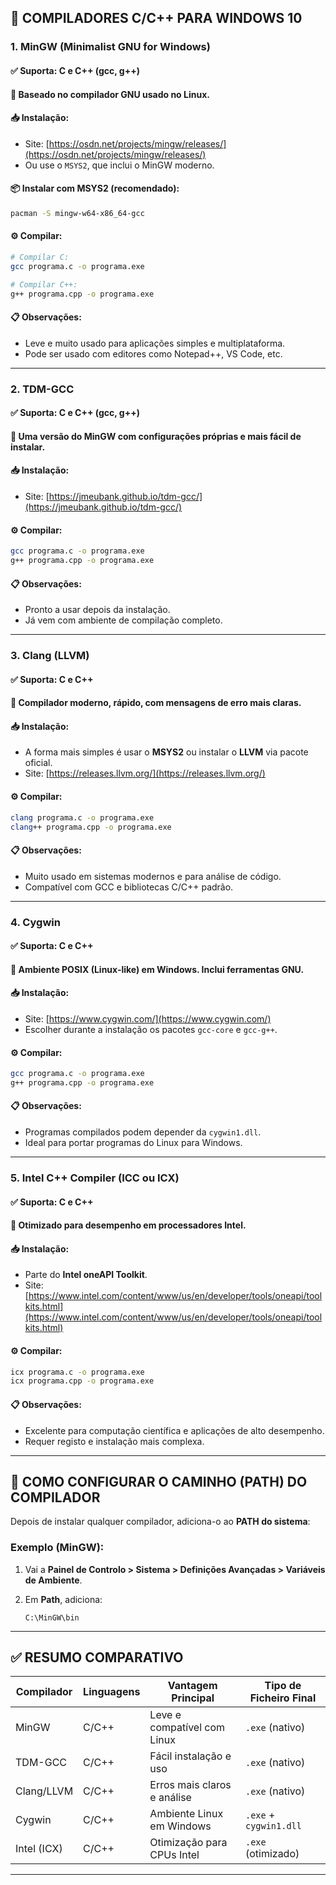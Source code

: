 ## 🔧 COMPILADORES C/C++ PARA WINDOWS 10

### 1. **MinGW (Minimalist GNU for Windows)**

#### ✅ Suporta: C e C++ (gcc, g++)

#### 📌 Baseado no compilador GNU usado no Linux.

#### 📥 Instalação:

* Site: [https://osdn.net/projects/mingw/releases/](https://osdn.net/projects/mingw/releases/)
* Ou use o `MSYS2`, que inclui o MinGW moderno.

#### 📦 Instalar com MSYS2 (recomendado):

```bash
pacman -S mingw-w64-x86_64-gcc
```

#### ⚙️ Compilar:

```bash
# Compilar C:
gcc programa.c -o programa.exe

# Compilar C++:
g++ programa.cpp -o programa.exe
```

#### 📋 Observações:

* Leve e muito usado para aplicações simples e multiplataforma.
* Pode ser usado com editores como Notepad++, VS Code, etc.

---

### 2. **TDM-GCC**

#### ✅ Suporta: C e C++ (gcc, g++)

#### 📌 Uma versão do MinGW com configurações próprias e mais fácil de instalar.

#### 📥 Instalação:

* Site: [https://jmeubank.github.io/tdm-gcc/](https://jmeubank.github.io/tdm-gcc/)

#### ⚙️ Compilar:

```bash
gcc programa.c -o programa.exe
g++ programa.cpp -o programa.exe
```

#### 📋 Observações:

* Pronto a usar depois da instalação.
* Já vem com ambiente de compilação completo.

---

### 3. **Clang (LLVM)**

#### ✅ Suporta: C e C++

#### 📌 Compilador moderno, rápido, com mensagens de erro mais claras.

#### 📥 Instalação:

* A forma mais simples é usar o **MSYS2** ou instalar o **LLVM** via pacote oficial.
* Site: [https://releases.llvm.org/](https://releases.llvm.org/)

#### ⚙️ Compilar:

```bash
clang programa.c -o programa.exe
clang++ programa.cpp -o programa.exe
```

#### 📋 Observações:

* Muito usado em sistemas modernos e para análise de código.
* Compatível com GCC e bibliotecas C/C++ padrão.

---

### 4. **Cygwin**

#### ✅ Suporta: C e C++

#### 📌 Ambiente POSIX (Linux-like) em Windows. Inclui ferramentas GNU.

#### 📥 Instalação:

* Site: [https://www.cygwin.com/](https://www.cygwin.com/)
* Escolher durante a instalação os pacotes `gcc-core` e `gcc-g++`.

#### ⚙️ Compilar:

```bash
gcc programa.c -o programa.exe
g++ programa.cpp -o programa.exe
```

#### 📋 Observações:

* Programas compilados podem depender da `cygwin1.dll`.
* Ideal para portar programas do Linux para Windows.

---

### 5. **Intel C++ Compiler (ICC ou ICX)**

#### ✅ Suporta: C e C++

#### 📌 Otimizado para desempenho em processadores Intel.

#### 📥 Instalação:

* Parte do **Intel oneAPI Toolkit**.
* Site: [https://www.intel.com/content/www/us/en/developer/tools/oneapi/toolkits.html](https://www.intel.com/content/www/us/en/developer/tools/oneapi/toolkits.html)

#### ⚙️ Compilar:

```bash
icx programa.c -o programa.exe
icx programa.cpp -o programa.exe
```

#### 📋 Observações:

* Excelente para computação científica e aplicações de alto desempenho.
* Requer registo e instalação mais complexa.

---

## 🧰 COMO CONFIGURAR O CAMINHO (PATH) DO COMPILADOR

Depois de instalar qualquer compilador, adiciona-o ao **PATH do sistema**:

### Exemplo (MinGW):

1. Vai a **Painel de Controlo > Sistema > Definições Avançadas > Variáveis de Ambiente**.
2. Em **Path**, adiciona:

   ```
   C:\MinGW\bin
   ```

---

## ✅ RESUMO COMPARATIVO

| Compilador  | Linguagens | Vantagem Principal          | Tipo de Ficheiro Final |
| ----------- | ---------- | --------------------------- | ---------------------- |
| MinGW       | C/C++      | Leve e compatível com Linux | `.exe` (nativo)        |
| TDM-GCC     | C/C++      | Fácil instalação e uso      | `.exe` (nativo)        |
| Clang/LLVM  | C/C++      | Erros mais claros e análise | `.exe` (nativo)        |
| Cygwin      | C/C++      | Ambiente Linux em Windows   | `.exe` + `cygwin1.dll` |
| Intel (ICX) | C/C++      | Otimização para CPUs Intel  | `.exe` (otimizado)     |

---
